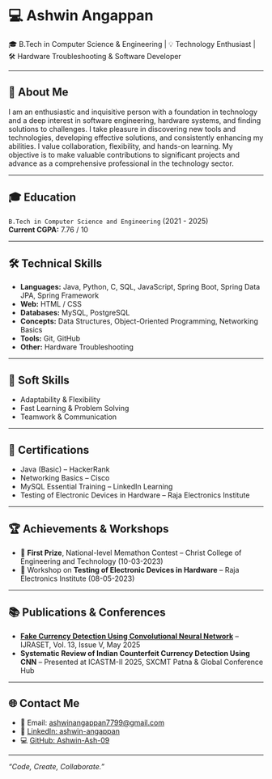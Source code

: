 # 💻 Ashwin Angappan

🎓 B.Tech in Computer Science & Engineering | 💡 Technology Enthusiast | 🛠️ Hardware Troubleshooting & Software Developer

---

## 📍 About Me

I am an enthusiastic and inquisitive person with a foundation in technology and a deep interest in software engineering, hardware systems, and finding solutions to challenges. I take pleasure in discovering new tools and technologies, developing effective solutions, and consistently enhancing my abilities. I value collaboration, flexibility, and hands-on learning. My objective is to make valuable contributions to significant projects and advance as a comprehensive professional in the technology sector.

---

## 🎓 Education

`B.Tech in Computer Science and Engineering` (2021 - 2025)  
**Current CGPA:** 7.76 / 10

---

## 🛠️ Technical Skills

- **Languages:** Java, Python, C, SQL, JavaScript, Spring Boot, Spring Data JPA, Spring Framework
- **Web:** HTML / CSS
- **Databases:** MySQL, PostgreSQL
- **Concepts:** Data Structures, Object-Oriented Programming, Networking Basics
- **Tools:** Git, GitHub
- **Other:** Hardware Troubleshooting
---

## 🧠 Soft Skills

- Adaptability & Flexibility  
- Fast Learning & Problem Solving  
- Teamwork & Communication  

---

## 📜 Certifications

- Java (Basic) – HackerRank  
- Networking Basics – Cisco  
- MySQL Essential Training – LinkedIn Learning  
- Testing of Electronic Devices in Hardware – Raja Electronics Institute

---

## 🏆 Achievements & Workshops

- 🥇 **First Prize**, National-level Memathon Contest – Christ College of Engineering and Technology (10-03-2023)  
- 🔧 Workshop on **Testing of Electronic Devices in Hardware** – Raja Electronics Institute (08-05-2023)

---

## 📚 Publications & Conferences

- **[Fake Currency Detection Using Convolutional Neural Network](https://doi.org/10.22214/ijraset.2025.70710)** – IJRASET, Vol. 13, Issue V, May 2025  
- **Systematic Review of Indian Counterfeit Currency Detection Using CNN** – Presented at ICASTM-II 2025, SXCMT Patna & Global Conference Hub

---

## 🌐 Contact Me

- 📧 Email: [ashwinangappan7799@gmail.com](mailto:ashwinangappan7799@gmail.com)  
- 🔗 [LinkedIn: ashwin-angappan](https://www.linkedin.com/in/ashwin-angappan)  
- 💻 [GitHub: Ashwin-Ash-09](https://github.com/Ashwin-Ash-09)

---

*“Code, Create, Collaborate.”*
